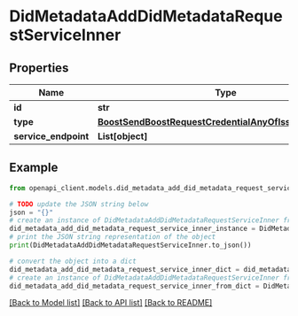 # DidMetadataAddDidMetadataRequestServiceInner


## Properties

Name | Type | Description | Notes
------------ | ------------- | ------------- | -------------
**id** | **str** |  | 
**type** | [**BoostSendBoostRequestCredentialAnyOfIssuerAnyOfType**](BoostSendBoostRequestCredentialAnyOfIssuerAnyOfType.md) |  | 
**service_endpoint** | **List[object]** |  | [optional] 

## Example

```python
from openapi_client.models.did_metadata_add_did_metadata_request_service_inner import DidMetadataAddDidMetadataRequestServiceInner

# TODO update the JSON string below
json = "{}"
# create an instance of DidMetadataAddDidMetadataRequestServiceInner from a JSON string
did_metadata_add_did_metadata_request_service_inner_instance = DidMetadataAddDidMetadataRequestServiceInner.from_json(json)
# print the JSON string representation of the object
print(DidMetadataAddDidMetadataRequestServiceInner.to_json())

# convert the object into a dict
did_metadata_add_did_metadata_request_service_inner_dict = did_metadata_add_did_metadata_request_service_inner_instance.to_dict()
# create an instance of DidMetadataAddDidMetadataRequestServiceInner from a dict
did_metadata_add_did_metadata_request_service_inner_from_dict = DidMetadataAddDidMetadataRequestServiceInner.from_dict(did_metadata_add_did_metadata_request_service_inner_dict)
```
[[Back to Model list]](../README.md#documentation-for-models) [[Back to API list]](../README.md#documentation-for-api-endpoints) [[Back to README]](../README.md)


